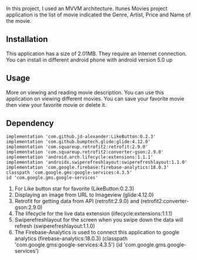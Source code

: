 In this project, I used an MVVM architecture. Itunes Movies project application is the list of movie indicated the Genre, Artist, Price and Name of the movie.


## Installation

This application has a size of 2.01MB. They require an Internet connection. You can install in different android phone with android version 5.0 up

## Usage

More on viewing and reading movie description. You can use this application on viewing different movies. You can save your favorite movie then view your favorite movie or delete it.

## Dependency

    implementation 'com.github.jd-alexander:LikeButton:0.2.3'
    implementation 'com.github.bumptech.glide:glide:4.12.0'
    implementation 'com.squareup.retrofit2:retrofit:2.9.0'
    implementation 'com.squareup.retrofit2:converter-gson:2.9.0'
    implementation 'android.arch.lifecycle:extensions:1.1.1'
    implementation 'androidx.swiperefreshlayout:swiperefreshlayout:1.1.0'
    implementation 'com.google.firebase:firebase-analytics:18.0.3'
    classpath 'com.google.gms:google-services:4.3.5'
    id 'com.google.gms.google-services'


1. For Like button star for favorite (LikeButton:0.2.3)
2. Displaying an image from URL to Imageview (glide:4.12.0)
3. Retrofit for getting data from API (retrofit:2.9.0) and (retrofit2:converter-gson:2.9.0)
4. The lifecycle for the live data extension (lifecycle:extensions:1.1.1)
5. Swiperefreshlayout for the screen when you swipe down the data will refresh (swiperefreshlayout:1.1.0)
6. The Firebase-Analytics is used to connect this application to google analytics (firebase-analytics:18.0.3) (classpath 'com.google.gms:google-services:4.3.5') (id 'com.google.gms.google-services')
